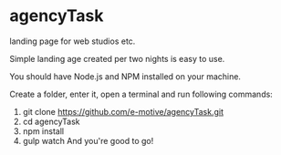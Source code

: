 # agencyTask
landing page for web studios etc.

Simple landing age created per two nights is easy to use.

You should have Node.js and NPM installed on your machine.

Create a folder, enter it, open a terminal and run following commands:
1) git clone https://github.com/e-motive/agencyTask.git
2) cd agencyTask
3) npm install
4) gulp watch
And you're good to go!
